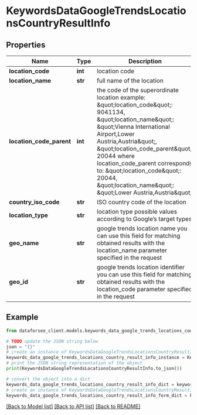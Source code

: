 # KeywordsDataGoogleTrendsLocationsCountryResultInfo


## Properties

Name | Type | Description | Notes
------------ | ------------- | ------------- | -------------
**location_code** | **int** | location code | [optional] 
**location_name** | **str** | full name of the location | [optional] 
**location_code_parent** | **int** | the code of the superordinate location example: \&quot;location_code\&quot;: 9041134, \&quot;location_name\&quot;: \&quot;Vienna International Airport,Lower Austria,Austria\&quot;, \&quot;location_code_parent\&quot;: 20044 where location_code_parent corresponds to: \&quot;location_code\&quot;: 20044, \&quot;location_name\&quot;: \&quot;Lower Austria,Austria\&quot; | [optional] 
**country_iso_code** | **str** | ISO country code of the location | [optional] 
**location_type** | **str** | location type possible values according to Google’s target types | [optional] 
**geo_name** | **str** | google trends location name you can use this field for matching obtained results with the location_name parameter specified in the request | [optional] 
**geo_id** | **str** | google trends location identifier you can use this field for matching obtained results with the location_code parameter specified in the request | [optional] 

## Example

```python
from dataforseo_client.models.keywords_data_google_trends_locations_country_result_info import KeywordsDataGoogleTrendsLocationsCountryResultInfo

# TODO update the JSON string below
json = "{}"
# create an instance of KeywordsDataGoogleTrendsLocationsCountryResultInfo from a JSON string
keywords_data_google_trends_locations_country_result_info_instance = KeywordsDataGoogleTrendsLocationsCountryResultInfo.from_json(json)
# print the JSON string representation of the object
print(KeywordsDataGoogleTrendsLocationsCountryResultInfo.to_json())

# convert the object into a dict
keywords_data_google_trends_locations_country_result_info_dict = keywords_data_google_trends_locations_country_result_info_instance.to_dict()
# create an instance of KeywordsDataGoogleTrendsLocationsCountryResultInfo from a dict
keywords_data_google_trends_locations_country_result_info_form_dict = keywords_data_google_trends_locations_country_result_info.from_dict(keywords_data_google_trends_locations_country_result_info_dict)
```
[[Back to Model list]](../README.md#documentation-for-models) [[Back to API list]](../README.md#documentation-for-api-endpoints) [[Back to README]](../README.md)


